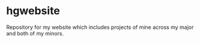 # hgwebsite
Repository for my website which includes projects of mine across my major and both of my minors.
